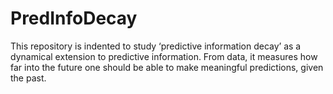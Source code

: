 # PredInfoDecay
This repository is indented to study ‘predictive information decay’ as a dynamical extension to predictive information. From data, it measures how far into the future one should be able to make meaningful predictions, given the past.
